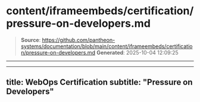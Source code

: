 # content/iframeembeds/certification/pressure-on-developers.md

> **Source**: https://github.com/pantheon-systems/documentation/blob/main/content/iframeembeds/certification/pressure-on-developers.md
> **Generated**: 2025-10-04 12:09:25

---

---
title: WebOps Certification
subtitle: "Pressure on Developers"
---

<Partial file="certification-guide/pressure-on-developers.md" />

